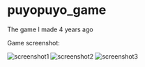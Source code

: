 # puyopuyo_game
The game I made 4 years ago

Game screenshot:

![screenshot1](https://user-images.githubusercontent.com/86500497/123500655-ac4cca80-d67a-11eb-874a-8a1d4f432262.png)
![screenshot2](https://user-images.githubusercontent.com/86500497/123500661-b1aa1500-d67a-11eb-841b-5714d170d392.png)
![screenshot3](https://user-images.githubusercontent.com/86500497/123500662-b5d63280-d67a-11eb-8eb2-674e8289627b.png)
